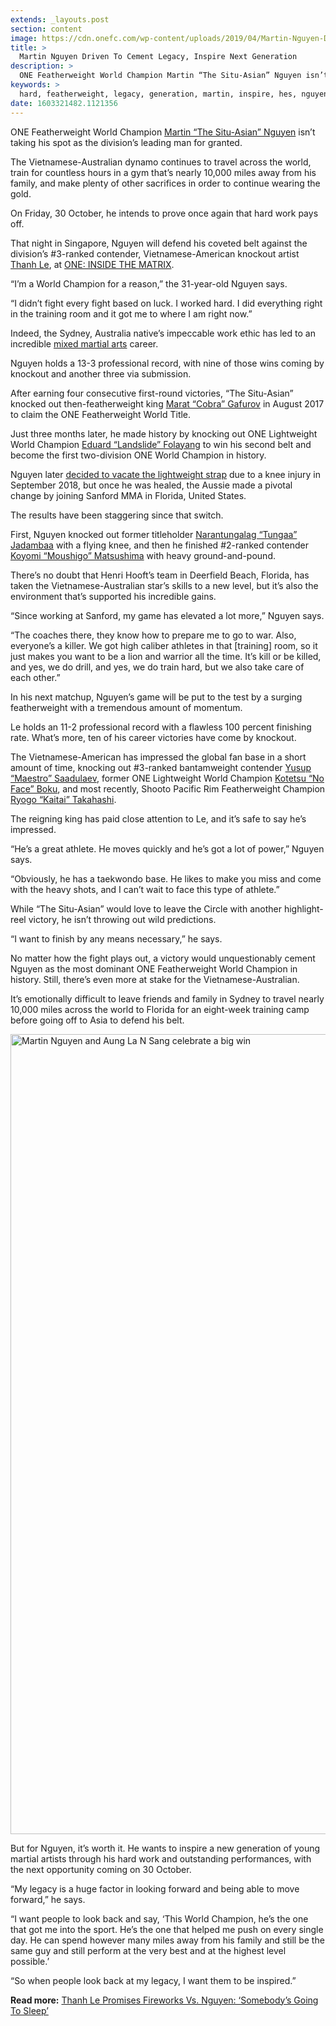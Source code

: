 ```yaml
--- 
extends: _layouts.post 
section: content 
image: https://cdn.onefc.com/wp-content/uploads/2019/04/Martin-Nguyen-DC-9076-1200x800.jpg 
title: > 
  Martin Nguyen Driven To Cement Legacy, Inspire Next Generation 
description: > 
  ONE Featherweight World Champion Martin “The Situ-Asian” Nguyen isn’t taking his spot as the division’s leading man for granted.Just three months later, he made history by knocking out ONE Lightweight World Champion Eduard “Landslide” Folayang to win his second belt and become the first two-division ONE World Champion in history.No matter how the fight plays out, a victory would unquestionably cement Nguyen as the most dominant ONE Featherweight World Champion in history.He wants to inspire a new generation of young martial artists through his hard work and outstanding performances, with the next opportunity coming on 30 October.“I want people to look back and say, ‘This World Champion, he’s the one that got me into the sport. 
keywords: > 
  hard, featherweight, legacy, generation, martin, inspire, hes, nguyen, world, situasian, cement, driven, champion, training, miles, work 
date: 1603321482.1121356 
--- 
```

<div><p class="p1">ONE Featherweight World Champion <a href="https://www.onefc.com/athletes/martin-nguyen/">Martin &#8220;The Situ-Asian&#8221; Nguyen</a> isn&#8217;t taking his spot as the division&#8217;s leading man for granted.</p>
<p class="p1">The Vietnamese-Australian dynamo continues to travel across the world, train for countless hours in a gym that&#8217;s nearly 10,000 miles away from his family, and make plenty of other sacrifices in order to continue wearing the gold.</p>
<p class="p1">On Friday, 30 October, he intends to prove once again that hard work pays off.</p>
<p class="p1">That night in Singapore, Nguyen will defend his coveted belt against the division&#8217;s #3-ranked contender, Vietnamese-American knockout artist <a href="https://www.onefc.com/athletes/thanh-le/">Thanh Le</a>, at <a href="https://www.onefc.com/events/inside-the-matrix/">ONE: INSIDE THE MATRIX</a>.</p>
<p class="p1">&#8220;I&#8217;m a World Champion for a reason,&#8221; the 31-year-old Nguyen says.</p>
<p class="p1">&#8220;I didn&#8217;t fight every fight based on luck. I worked hard. I did everything right in the training room and it got me to where I am right now.&#8221;</p>
<p class="embed-responsive embed-responsive-16by9"></p>
<p class="p1">Indeed, the Sydney, Australia native&#8217;s impeccable work ethic has led to an incredible <a href="https://www.onefc.com/category/mixed-martial-arts/">mixed martial arts</a> career.</p>
<p class="p1">Nguyen holds a 13-3 professional record, with nine of those wins coming by knockout and another three via submission.</p>
<p class="p1">After earning four consecutive first-round victories, &#8220;The Situ-Asian&#8221; knocked out then-featherweight king <a href="https://www.onefc.com/athletes/marat-gafurov/">Marat &#8220;Cobra&#8221; Gafurov</a> in August 2017 to claim the ONE Featherweight World Title.</p>
<p class="p1">Just three months later, he made history by knocking out ONE Lightweight World Champion <a href="https://www.onefc.com/athletes/eduard-folayang/">Eduard &#8220;Landslide&#8221; Folayang</a> to win his second belt and become the first two-division ONE World Champion in history.</p>
<p class="p1">Nguyen later <a href="https://www.onefc.com/news/martin-nguyen-vacates-one-lightweight-world-title-due-to-injury/">decided to vacate the lightweight strap</a> due to a knee injury in September 2018, but once he was healed, the Aussie made a pivotal change by joining Sanford MMA in Florida, United States.</p>

 

<p class="p1">The results have been staggering since that switch.</p>
<p class="p1">First, Nguyen knocked out former titleholder <a href="https://www.onefc.com/athletes/narantungalag-jadambaa/">Narantungalag &#8220;Tungaa&#8221; Jadambaa</a> with a flying knee, and then he finished #2-ranked contender <a href="https://www.onefc.com/athletes/koyomi-matsushima/">Koyomi &#8220;Moushigo&#8221; Matsushima</a> with heavy ground-and-pound.</p>
<p class="p4">There&#8217;s no doubt that Henri Hooft&#8217;s team in Deerfield Beach, Florida, has taken the Vietnamese-Australian star&#8217;s skills to a new level, but it&#8217;s also the environment that&#8217;s supported his incredible gains.</p>
<p class="p4">&#8220;Since working at Sanford, my game has elevated a lot more,&#8221; Nguyen says.</p>
<p class="p4">&#8220;The coaches there, they know how to prepare me to go to war. Also, everyone&#8217;s a killer. We got high caliber athletes in that [training] room, so it just makes you want to be a lion and warrior all the time. It&#8217;s kill or be killed, and yes, we do drill, and yes, we do train hard, but we also take care of each other.&#8221;</p>
<p class="embed-responsive embed-responsive-16by9"></p>
<p class="p4">In his next matchup, Nguyen&#8217;s game will be put to the test by a surging featherweight with a tremendous amount of momentum.</p>
<p class="p4">Le holds an 11-2 professional record with a flawless 100 percent finishing rate. What&#8217;s more, ten of his career victories have come by knockout.</p>
<p class="p4">The Vietnamese-American has impressed the global fan base in a short amount of time, knocking out #3-ranked bantamweight contender <a href="https://www.onefc.com/athletes/yusup-saadulaev/">Yusup &#8220;Maestro&#8221; Saadulaev</a>, former ONE Lightweight World Champion <a href="https://www.onefc.com/athletes/kotetsu-boku/">Kotetsu &#8220;No Face&#8221; Boku</a>, and most recently, Shooto Pacific Rim Featherweight Champion <a href="https://www.onefc.com/athletes/ryogo-takahashi/">Ryogo &#8220;Kaitai&#8221; Takahashi</a>.</p>
<p class="p4">The reigning king has paid close attention to Le, and it&#8217;s safe to say he&#8217;s impressed.</p>
<p class="p4">&#8220;He&#8217;s a great athlete. He moves quickly and he&#8217;s got a lot of power,&#8221; Nguyen says. </p>
<p class="p4">&#8220;Obviously, he has a taekwondo base. He likes to make you miss and come with the heavy shots, and I can&#8217;t wait to face this type of athlete.&#8221;</p>
 
<p class="p4">While &#8220;The Situ-Asian&#8221; would love to leave the Circle with another highlight-reel victory, he isn&#8217;t throwing out wild predictions. </p>
<p class="p4">&#8220;I want to finish by any means necessary,&#8221; he says.</p>
<p class="p4">No matter how the fight plays out, a victory would unquestionably cement Nguyen as the most dominant ONE Featherweight World Champion in history. Still, there&#8217;s even more at stake for the Vietnamese-Australian.</p>
<p class="p4">It&#8217;s emotionally difficult to leave friends and family in Sydney to travel nearly 10,000 miles across the world to Florida for an eight-week training camp before going off to Asia to defend his belt.</p>
<p><img class="alignnone size-full wp-image-137283" src="https://cdn.onefc.com/wp-content/uploads/2019/04/Martin-Nguyen-DC-9158.jpg" alt="Martin Nguyen and Aung La N Sang celebrate a big win" width="1920" height="1280"></p>
<p class="p4">But for Nguyen, it&#8217;s worth it. He wants to inspire a new generation of young martial artists through his hard work and outstanding performances, with the next opportunity coming on 30 October.</p>
<p class="p4">&#8220;My legacy is a huge factor in looking forward and being able to move forward,&#8221; he says. </p>
<p class="p4">&#8220;I want people to look back and say, &#8216;This World Champion, he&#8217;s the one that got me into the sport. He&#8217;s the one that helped me push on every single day. He can spend however many miles away from his family and still be the same guy and still perform at the very best and at the highest level possible.&#8217; </p>
<p class="p4">&#8220;So when people look back at my legacy, I want them to be inspired.&#8221;</p>
<p class="p4"><strong>Read more:</strong> <a href="https://www.onefc.com/news/thanh-le-promises-fireworks-vs-nguyen-somebodys-going-to-sleep/">Thanh Le Promises Fireworks Vs. Nguyen: &#8216;Somebody&#8217;s Going To Sleep&#8217;</a></p>
<p class="ad-container closing-paragraph"></p>
</div>